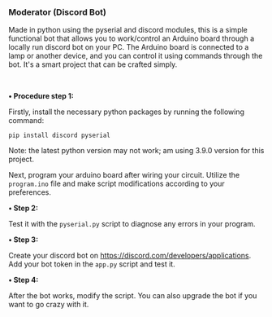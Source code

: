 <h3><b>Moderator (Discord Bot)</b></h3>
<p>Made in python using the pyserial and discord modules, this is a simple functional bot that allows you to work/control an Arduino board through a locally run discord bot on your PC. The Arduino board is connected to a lamp or another device, and you can control it using commands through the bot. It's a smart project that can be crafted simply.</p><br/>


<p><b>• Procedure </b><strong>step 1:</strong></p>
<p>Firstly, install the necessary python packages by running the following command:</p>
<pre><code>pip install discord pyserial</code></pre>
<p>Note: the latest python version may not work; am using 3.9.0 version for this project.</p>
<p>Next, program your arduino board after wiring your circuit. Utilize the <code>program.ino</code> file and make script modifications according to your preferences.</p>

<p><strong>• Step 2:</strong></p>
<p>Test it with the <code>pyserial.py</code> script to diagnose any errors in your program.</p>

<p><strong>• Step 3:</strong></p>
<p>Create your discord bot on <a href="https://discord.com/developers/applications" target="_blank">https://discord.com/developers/applications</a>. Add your bot token in the <code>app.py</code> script and test it.</p>

<p><strong>• Step 4:</strong></p>
<p>After the bot works, modify the script. You can also upgrade the bot if you want to go crazy with it.</p>


